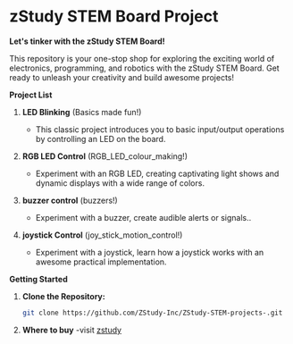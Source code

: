 # zStudy STEM Board Project

**__Let's tinker with the zStudy STEM Board!__**

This repository is your one-stop shop for exploring the exciting world of electronics, programming, and robotics with the zStudy STEM Board. Get ready to unleash your creativity and build awesome projects!

**Project List**

1. **LED Blinking** (Basics made fun!)
   - This classic project introduces you to basic input/output operations by controlling an LED on the board.
     
2. **RGB LED Control** (RGB_LED_colour_making!)
   - Experiment with an RGB LED, creating captivating light shows and dynamic displays with a wide range of colors.

3. **buzzer control** (buzzers!)
   - Experiment with a buzzer, create audible alerts or signals..

4. **joystick Control** (joy_stick_motion_control!)
   - Experiment with a joystick, learn how a joystick works with an awesome practical implementation.
  
**Getting Started**

1. **Clone the Repository:**

   ```bash
   git clone https://github.com/ZStudy-Inc/ZStudy-STEM-projects-.git

2. **Where to buy**
   -visit [zstudy](https://www.zstudy.co)
